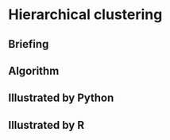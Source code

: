 # Hierarchical clustering

## Briefing

## Algorithm

## Illustrated by Python

## Illustrated by R 

